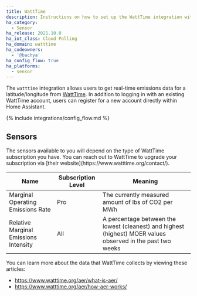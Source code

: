 ```yaml
---
title: WattTime
description: Instructions on how to set up the WattTime integration within Home Assistant.
ha_category:
  - Sensor
ha_release: 2021.10.0
ha_iot_class: Cloud Polling
ha_domain: watttime
ha_codeowners:
  - '@bachya'
ha_config_flow: true
ha_platforms:
  - sensor
---
```


The `watttime` integration allows users to get real-time emissions data for a latitude/longitude from [WattTime](https://www.watttime.org). In addition to logging in with an existing WattTime account, users can register for a new account directly within Home Assistant.

{% include integrations/config_flow.md %}

## Sensors

<div class='note info'>
The sensors available to you will depend on the type of WattTime subscription you have. You can reach out to WattTime to upgrade your subscription via [their website](https://www.watttime.org/contact/).
</div>

| Name                                  | Subscription Level | Meaning                                                                                                     |
|---------------------------------------|--------------------|-------------------------------------------------------------------------------------------------------------|
| Marginal Operating Emissions Rate     | Pro                | The currently measured amount of lbs of CO2 per MWh                                                         |
| Relative Marginal Emissions Intensity | All                | A percentage between the lowest (cleanest) and highest (highest) MOER values observed in the past two weeks |

You can learn more about the data that WattTime collects by viewing these articles:

* https://www.watttime.org/aer/what-is-aer/
* https://www.watttime.org/aer/how-aer-works/
